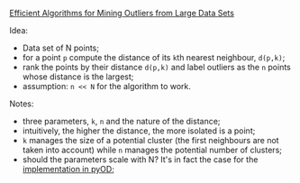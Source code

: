 [Efficient Algorithms for Mining Outliers from Large Data Sets](https://webdocs.cs.ualberta.ca/~zaiane/pub/check/ramaswamy.pdf)

Idea:
- Data set of N points;
- for a point `p` compute the distance of its `k`th nearest neighbour, `d(p,k)`;
- rank the points by their distance `d(p,k)` and label outliers as the `n` points whose distance is the largest;
- assumption: `n << N` for the algorithm to work.

Notes:
- three parameters, `k`, `n` and the nature of the distance;
- intuitively, the higher the distance, the more isolated is a point; 
- `k` manages the size of a potential cluster (the first neighbours are not taken into account) while `n` manages the potential number of clusters;
- should the parameters scale with N? It's in fact the case for the [implementation in pyOD](https://pyod.readthedocs.io/en/latest/pyod.models.html#module-pyod.models.knn); 